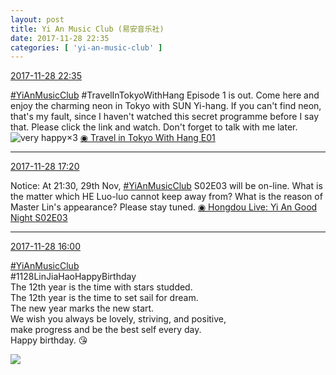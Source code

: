 ```yaml
---
layout: post
title: Yi An Music Club (易安音乐社)
date: 2017-11-28 22:35
categories: [ 'yi-an-music-club' ]
---
```


<div class="weibo-info">
  <a href="https://weibo.com/6094546964/Fxe3Seqzq">2017-11-28 22:35</a>
</div>

[#YiAnMusicClub](https://weibo.com/p/100808beae2e3e05b17b64f63ebedca39f19b2/super_index) #TravelInTokyoWithHang Episode 1 is out. Come here and enjoy the charming neon in Tokyo with SUN Yi-hang. If you can't find neon, that's my fault, since I haven't watched this secret programme before I say that. Please click the link and watch. Don't forget to talk with me later. ![very happy](https://img.t.sinajs.cn/t4/appstyle/expression/ext/normal/58/mb_org.gif)×3 [◉ Travel in Tokyo With Hang E01](https://www.bilibili.com/video/av16757251/)

<!-- more -->

---

<div class="weibo-info">
  <a href="https://weibo.com/6094546964/Fxc0ahFr0">2017-11-28 17:20</a>
</div>

Notice: At 21:30, 29th Nov, [#YiAnMusicClub](https://weibo.com/p/100808beae2e3e05b17b64f63ebedca39f19b2/super_index) S02E03 will be on-line. What is the matter which HE Luo-luo cannot keep away from? What is the reason of Master Lin's appearance? Please stay tuned. [◉ Hongdou Live: Yi An Good Night S02E03](http://www.hongdoufm.com/room/1071962161619664946)

---

<div class="weibo-info">
  <a href="https://weibo.com/6094546964/FxbtHCis6">2017-11-28 16:00</a>
</div>

[#YiAnMusicClub](https://weibo.com/p/100808beae2e3e05b17b64f63ebedca39f19b2/super_index)  
#1128LinJiaHaoHappyBirthday  
The 12th year is the time with stars studded.  
The 12th year is the time to set sail for dream.  
The new year marks the new start.  
We wish you always be lovely, striving, and positive,  
make progress and be the best self every day.  
Happy birthday. :kissing_heart:

<a href="https://wx4.sinaimg.cn/mw690/006Es64Aly1flxupb9zqcj31kw2dce8a.jpg">
  <img class="weibo-pic-preview" src="https://wx4.sinaimg.cn/orj360/006Es64Aly1flxupb9zqcj31kw2dce8a.jpg" />
</a>
